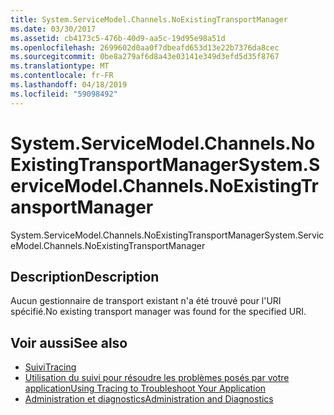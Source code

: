 ```yaml
---
title: System.ServiceModel.Channels.NoExistingTransportManager
ms.date: 03/30/2017
ms.assetid: cb4173c5-476b-40d9-aa5c-19d95e98a51d
ms.openlocfilehash: 2699602d0aa0f7dbeafd653d13e22b7376da8cec
ms.sourcegitcommit: 0be8a279af6d8a43e03141e349d3efd5d35f8767
ms.translationtype: MT
ms.contentlocale: fr-FR
ms.lasthandoff: 04/18/2019
ms.locfileid: "59098492"
---
```

# <a name="systemservicemodelchannelsnoexistingtransportmanager"></a><span data-ttu-id="4b8d2-102">System.ServiceModel.Channels.NoExistingTransportManager</span><span class="sxs-lookup"><span data-stu-id="4b8d2-102">System.ServiceModel.Channels.NoExistingTransportManager</span></span>
<span data-ttu-id="4b8d2-103">System.ServiceModel.Channels.NoExistingTransportManager</span><span class="sxs-lookup"><span data-stu-id="4b8d2-103">System.ServiceModel.Channels.NoExistingTransportManager</span></span>  
  
## <a name="description"></a><span data-ttu-id="4b8d2-104">Description</span><span class="sxs-lookup"><span data-stu-id="4b8d2-104">Description</span></span>  
 <span data-ttu-id="4b8d2-105">Aucun gestionnaire de transport existant n'a été trouvé pour l'URI spécifié.</span><span class="sxs-lookup"><span data-stu-id="4b8d2-105">No existing transport manager was found for the specified URI.</span></span>  
  
## <a name="see-also"></a><span data-ttu-id="4b8d2-106">Voir aussi</span><span class="sxs-lookup"><span data-stu-id="4b8d2-106">See also</span></span>

- [<span data-ttu-id="4b8d2-107">Suivi</span><span class="sxs-lookup"><span data-stu-id="4b8d2-107">Tracing</span></span>](../../../../../docs/framework/wcf/diagnostics/tracing/index.md)
- [<span data-ttu-id="4b8d2-108">Utilisation du suivi pour résoudre les problèmes posés par votre application</span><span class="sxs-lookup"><span data-stu-id="4b8d2-108">Using Tracing to Troubleshoot Your Application</span></span>](../../../../../docs/framework/wcf/diagnostics/tracing/using-tracing-to-troubleshoot-your-application.md)
- [<span data-ttu-id="4b8d2-109">Administration et diagnostics</span><span class="sxs-lookup"><span data-stu-id="4b8d2-109">Administration and Diagnostics</span></span>](../../../../../docs/framework/wcf/diagnostics/index.md)
